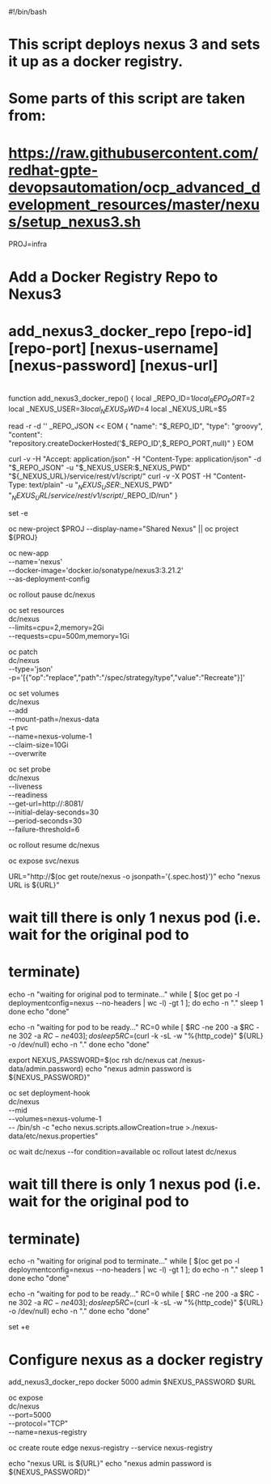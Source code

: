 #!/bin/bash

# This script deploys nexus 3 and sets it up as a docker registry.
# Some parts of this script are taken from:
# https://raw.githubusercontent.com/redhat-gpte-devopsautomation/ocp_advanced_development_resources/master/nexus/setup_nexus3.sh

PROJ=infra

#
# Add a Docker Registry Repo to Nexus3
# add_nexus3_docker_repo [repo-id] [repo-port] [nexus-username] [nexus-password] [nexus-url]
#
function add_nexus3_docker_repo() {
  local _REPO_ID=$1
  local _REPO_PORT=$2
  local _NEXUS_USER=$3
  local _NEXUS_PWD=$4
  local _NEXUS_URL=$5

  read -r -d '' _REPO_JSON << EOM
{
  "name": "$_REPO_ID",
  "type": "groovy",
  "content": "repository.createDockerHosted('$_REPO_ID',$_REPO_PORT,null)"
}
EOM

  curl -v -H "Accept: application/json" -H "Content-Type: application/json" -d "$_REPO_JSON" -u "$_NEXUS_USER:$_NEXUS_PWD" "${_NEXUS_URL}/service/rest/v1/script/"
  curl -v -X POST -H "Content-Type: text/plain" -u "$_NEXUS_USER:$_NEXUS_PWD" "${_NEXUS_URL}/service/rest/v1/script/$_REPO_ID/run"
}


set -e

oc new-project $PROJ --display-name="Shared Nexus" || oc project ${PROJ}

oc new-app \
  --name='nexus' \
  --docker-image='docker.io/sonatype/nexus3:3.21.2' \
  --as-deployment-config

oc rollout pause dc/nexus

oc set resources \
  dc/nexus \
  --limits=cpu=2,memory=2Gi \
  --requests=cpu=500m,memory=1Gi

oc patch \
  dc/nexus \
  --type='json' \
  -p='[{"op":"replace","path":"/spec/strategy/type","value":"Recreate"}]'

oc set volumes \
  dc/nexus \
  --add \
  --mount-path=/nexus-data \
  -t pvc \
  --name=nexus-volume-1 \
  --claim-size=10Gi \
  --overwrite

oc set probe \
  dc/nexus \
  --liveness \
  --readiness \
  --get-url=http://:8081/ \
  --initial-delay-seconds=30 \
  --period-seconds=30 \
  --failure-threshold=6

oc rollout resume dc/nexus

oc expose svc/nexus

URL="http://$(oc get route/nexus -o jsonpath='{.spec.host}')"
echo "nexus URL is ${URL}"

# wait till there is only 1 nexus pod (i.e. wait for the original pod to
# terminate)
echo -n "waiting for original pod to terminate..."
while [ $(oc get po -l deploymentconfig=nexus --no-headers | wc -l) -gt 1 ]; do
  echo -n "."
  sleep 1
done
echo "done"

echo -n "waiting for pod to be ready..."
RC=0
while [ $RC -ne 200 -a $RC -ne 302 -a $RC -ne 403 ]; do
  sleep 5
  RC=$(curl -k -sL -w "%{http_code}" ${URL} -o /dev/null)
  echo -n "."
done
echo "done"


export NEXUS_PASSWORD=$(oc rsh dc/nexus cat /nexus-data/admin.password)
echo "nexus admin password is ${NEXUS_PASSWORD}"

oc set deployment-hook \
  dc/nexus \
  --mid \
  --volumes=nexus-volume-1 \
  -- /bin/sh -c "echo nexus.scripts.allowCreation=true >./nexus-data/etc/nexus.properties"

oc wait dc/nexus --for condition=available
oc rollout latest dc/nexus

# wait till there is only 1 nexus pod (i.e. wait for the original pod to
# terminate)
echo -n "waiting for original pod to terminate..."
while [ $(oc get po -l deploymentconfig=nexus --no-headers | wc -l) -gt 1 ]; do
  echo -n "."
  sleep 1
done
echo "done"

echo -n "waiting for pod to be ready..."
RC=0
while [ $RC -ne 200 -a $RC -ne 302 -a $RC -ne 403 ]; do
  sleep 5
  RC=$(curl -k -sL -w "%{http_code}" ${URL} -o /dev/null)
  echo -n "."
done
echo "done"

set +e

# Configure nexus as a docker registry
add_nexus3_docker_repo docker 5000 admin $NEXUS_PASSWORD $URL



oc expose \
  dc/nexus \
  --port=5000 \
  --protocol="TCP" \
  --name=nexus-registry

oc create route edge nexus-registry --service nexus-registry

echo "nexus URL is ${URL}"
echo "nexus admin password is ${NEXUS_PASSWORD}"


